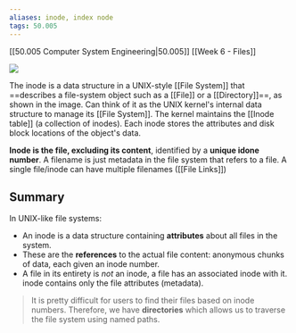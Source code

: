 ```yaml
---
aliases: inode, index node
tags: 50.005
---
```

[[50.005 Computer System Engineering|50.005]]
[[Week 6 - Files]]

![](https://natalieagus.github.io/50005/assets/images/week6/10.png)

The inode is a data structure in a UNIX-style [[File System]]  that ==describes a file-system object such as a [[File]] or a [[Directory]]==, as shown in the image. Can think of it as the UNIX kernel's internal data structure to manage its [[File System]]. The kernel maintains the [[Inode table]] (a collection of inodes). Each inode stores the attributes and disk block locations of the object's data.

**Inode is the file, excluding its content**, identified by a **unique idone number**.
A filename is just metadata in the file system that refers to a file. A single file/inode can have multiple filenames ([[File Links]])

## Summary
In UNIX-like file systems:

-   An inode is a data structure containing **attributes** about all files in the system.
-   These are the **references** to the actual file content: anonymous chunks of data, each given an inode number.
-   A file in its entirety is _not_ an inode, a file has an associated inode with it. inode contains only the file attributes (metadata).

> It is pretty difficult for users to find their files based on inode numbers. Therefore, we have **directories** which allows us to traverse the file system using named paths.